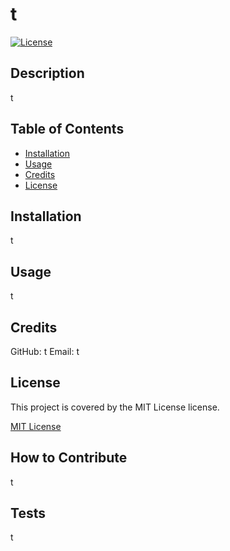 
# t

[![License](https://img.shields.io/badge/License-MIT-yellow.svg)](https://opensource.org/licenses/MIT)

## Description
        
t
        
## Table of Contents
        
- [Installation](#installation)
- [Usage](#usage)
- [Credits](#credits)
- [License](#license)
        
## Installation
        
t
        
## Usage
        
t
        
## Credits
        
GitHub: t
Email: t

## License
    
This project is covered by the MIT License license.

[MIT License](https://opensource.org/licenses/MIT)
        
## How to Contribute 

t
        
## Tests
        
t